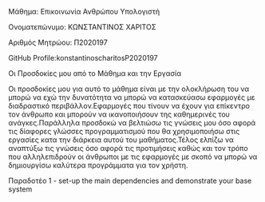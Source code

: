 Μάθημα: Επικοινωνία Ανθρώπου Υπολογιστή

Ονοματεπώνυμο: ΚΩΝΣΤΑΝΤΙΝΟΣ ΧΑΡΙΤΟΣ

Αριθμός Μητρώου: Π2020197

GitHub Profile:konstantinoscharitosP2020197 


Οι Προσδοκίες μου από το Μάθημα και την Εργασία

Οι προσδοκίες μου για αυτό το μάθημα είναι με την ολοκλήρωση του να μπορώ να εχώ την δυνατότητα να μπορώ να κατασκεύασω εφαρμογές με διαδραστικό περιβάλλον.Εφαρμογές που τίνουν να έχουν για επίκεντρο τον άνθρωπο και μπορούν να ικανοποιήσουν της καθημερινές του ανάγκες.Παράλληλα προσδοκώ να βελτιώσω τις γνώσεις μου όσο αφορά τις δίαφορες γλώσσες προγραμματισμού που θα χρησιμοποιήσω στις εργασίες κατα την διάρκεια αυτού του μαθήματος.Τέλος ελπίζω να αναπτύξω τις γνώσεις όσο αφορά τις προτιμήσεις καθώς και τον τρόπο που αλληλεπιδρούν οι άνθρωποι με τις εφαρμογές με σκοπό να μπορώ να δημιουργίσω καλύτερα προγράμματα για τον χρήστη.


Παραδοτέο 1 - set-up the main dependencies and demonstrate your base system
